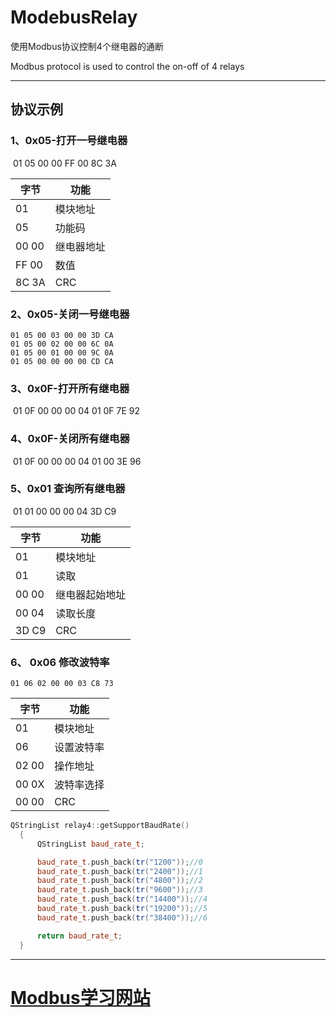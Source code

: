 # ModebusRelay

使用Modbus协议控制4个继电器的通断

Modbus protocol is used to control the on-off of 4 relays

------

## 协议示例

###    1、0x05-打开一号继电器

​	01 05 00 00 FF 00 8C 3A

| 字节  | 功能       |
| ----- | ---------- |
| 01    | 模块地址   |
| 05    | 功能码     |
| 00 00 | 继电器地址 |
| FF 00 | 数值       |
| 8C 3A | CRC        |

###    2、0x05-关闭一号继电器

```
01 05 00 03 00 00 3D CA
01 05 00 02 00 00 6C 0A
01 05 00 01 00 00 9C 0A
01 05 00 00 00 00 CD CA
```
###    3、0x0F-打开所有继电器

​	01 0F 00 00 00 04 01 0F 7E 92

###    4、0x0F-关闭所有继电器

​	01 0F 00 00 00 04 01 00 3E 96

###    5、0x01 查询所有继电器

​	01 01 00 00 00 04 3D C9

| 字节  | 功能           |
| ----- | -------------- |
| 01    | 模块地址       |
| 01    | 读取           |
| 00 00 | 继电器起始地址 |
| 00 04 | 读取长度       |
| 3D C9 | CRC            |

### 6、 0x06 修改波特率	

```
01 06 02 00 00 03 C8 73
```

| 字节  | 功能       |
| ----- | ---------- |
| 01    | 模块地址   |
| 06    | 设置波特率 |
| 02 00 | 操作地址   |
| 00 0X | 波特率选择 |
| 00 00 | CRC        |

```C++
QStringList relay4::getSupportBaudRate()
  {
      QStringList baud_rate_t;

      baud_rate_t.push_back(tr("1200"));//0
      baud_rate_t.push_back(tr("2400"));//1
      baud_rate_t.push_back(tr("4800"));//2
      baud_rate_t.push_back(tr("9600"));//3
      baud_rate_t.push_back(tr("14400"));//4
      baud_rate_t.push_back(tr("19200"));//5
      baud_rate_t.push_back(tr("38400"));//6

      return baud_rate_t;
  }
```

------

# [Modbus学习网站](https://www.hifreud.com/2016/06/02/modbus-02-simulation-environment-setup/)  
